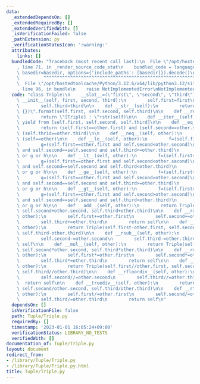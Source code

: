 ```yaml
---
data:
  _extendedDependsOn: []
  _extendedRequiredBy: []
  _extendedVerifiedWith: []
  _isVerificationFailed: false
  _pathExtension: py
  _verificationStatusIcon: ':warning:'
  attributes:
    links: []
  bundledCode: "Traceback (most recent call last):\n  File \"/opt/hostedtoolcache/Python/3.12.6/x64/lib/python3.12/site-packages/onlinejudge_verify/documentation/build.py\"\
    , line 71, in _render_source_code_stat\n    bundled_code = language.bundle(stat.path,\
    \ basedir=basedir, options={'include_paths': [basedir]}).decode()\n          \
    \         ^^^^^^^^^^^^^^^^^^^^^^^^^^^^^^^^^^^^^^^^^^^^^^^^^^^^^^^^^^^^^^^^^^^^^^^^^^^^^^^^^\n\
    \  File \"/opt/hostedtoolcache/Python/3.12.6/x64/lib/python3.12/site-packages/onlinejudge_verify/languages/python.py\"\
    , line 96, in bundle\n    raise NotImplementedError\nNotImplementedError\n"
  code: "class Triple:\n    __slot__=(\"first\", \"second\", \"third\")\n\n    def\
    \ __init__(self, first, second, third):\n        self.first=first\n        self.second=second\n\
    \        self.third=third\n\n    def __str__(self):\n        return \"({}, {},\
    \ {})\".format(self.first, self.second, self.third)\n\n    def __repr__(self):\n\
    \        return \"[Triple] : \"+str(self)\n\n    def __iter__(self):\n       \
    \ yield from [self.first, self.second, self.third]\n\n    def __eq__(self, other):\n\
    \        return (self.first==other.first) and (self.second==other.second) and\
    \ (self.thrid==other.third)\n\n    def __neq__(self, other):\n        return not\
    \ (self==other)\n\n    def __le__(self, other):\n        f=(self.first<other.first)\n\
    \        g=(self.first==other.first and self.second<other.second)\n        h=(self.first==other.first\
    \ and self.second==self.second and self.third<=other.third)\n        return  f\
    \ or g or h\n\n    def __lt__(self, other):\n        f=(self.first<other.first)\n\
    \        g=(self.first==other.first and self.second<other.second)\n        h=(self.first==other.first\
    \ and self.second==self.second and self.third<other.third)\n        return  f\
    \ or g or h\n\n    def __ge__(self, other):\n        f=(self.first>other.first)\n\
    \        g=(self.first==other.first and self.second>other.second)\n        h=(self.first==other.first\
    \ and self.second==self.second and self.third>=other.third)\n        return  f\
    \ or g or h\n\n    def __gt__(self, other):\n        f=(self.first>other.first)\n\
    \        g=(self.first==other.first and self.second>other.second)\n        h=(self.first==other.first\
    \ and self.second==self.second and self.third>other.third)\n        return  f\
    \ or g or h\n\n    def __add__(self, other):\n        return Triple(self.first+other.first,\
    \ self.second+other.second, self.third+other.third)\n\n    def __radd__(self,\
    \ other):\n        self.first+=other.first\n        self.second+=other.second\n\
    \        self.third+=other.third\n        return self\n\n    def __sub__(self,\
    \ other):\n        return Triple(self.first-other.first, self.second-other.second,\
    \ self.third-other.third)\n\n    def __rsub__(self, other):\n        self.first-=other.first\n\
    \        self.second-=other.second\n        self.third-=other.third\n        return\
    \ self\n\n    def __mul__(self, other):\n        return Triple(self.first*other.first,\
    \ self.second*other.second, self.third*other.third)\n\n    def __rmul__(self,\
    \ other):\n        self.first*=other.first\n        self.second*=other.second\n\
    \        self.third*=other.third\n        return self\n\n    def __floordiv__(self,\
    \ other):\n        return Triple(self.first//other.first, self.second//other.second,\
    \ self.third//other.third)\n\n    def __rfloordiv__(self, other):\n        self.first//=other.first\n\
    \        self.second//=other.second\n        self.third//=other.third\n      \
    \  return self\n\n    def __truediv__(self, other):\n        return Triple(self.first/other.first,\
    \ self.second/other.second, self.third/other.third)\n\n    def __rtruediv__(self,\
    \ other):\n        self.first/=other.first\n        self.second/=other.second\n\
    \        self.third/=other.third\n        return self\n"
  dependsOn: []
  isVerificationFile: false
  path: Tuple/Triple.py
  requiredBy: []
  timestamp: '2023-01-01 16:05:24+09:00'
  verificationStatus: LIBRARY_NO_TESTS
  verifiedWith: []
documentation_of: Tuple/Triple.py
layout: document
redirect_from:
- /library/Tuple/Triple.py
- /library/Tuple/Triple.py.html
title: Tuple/Triple.py
---
```

